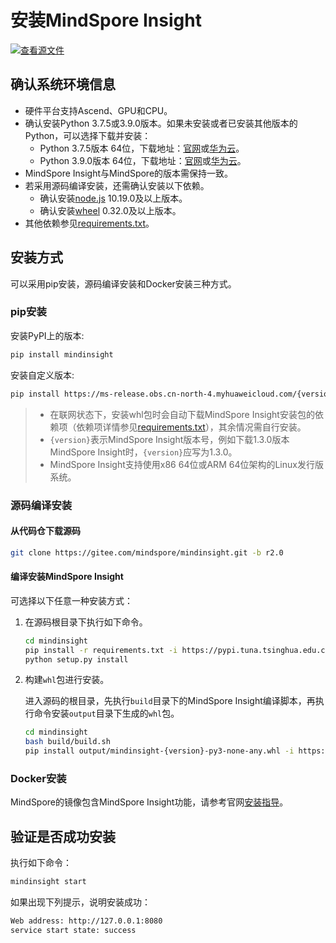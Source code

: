 # 安装MindSpore Insight

[![查看源文件](https://mindspore-website.obs.cn-north-4.myhuaweicloud.com/website-images/r2.0/resource/_static/logo_source.png)](https://gitee.com/mindspore/docs/blob/r2.0/docs/mindinsight/docs/source_zh_cn/mindinsight_install.md)

## 确认系统环境信息

- 硬件平台支持Ascend、GPU和CPU。
- 确认安装Python 3.7.5或3.9.0版本。如果未安装或者已安装其他版本的Python，可以选择下载并安装：
    - Python 3.7.5版本 64位，下载地址：[官网](https://www.python.org/ftp/python/3.7.5/Python-3.7.5.tgz)或[华为云](https://mirrors.huaweicloud.com/python/3.7.5/Python-3.7.5.tgz)。
    - Python 3.9.0版本 64位，下载地址：[官网](https://www.python.org/ftp/python/3.9.0/Python-3.9.0.tgz)或[华为云](https://mirrors.huaweicloud.com/python/3.9.0/Python-3.9.0.tgz)。
- MindSpore Insight与MindSpore的版本需保持一致。
- 若采用源码编译安装，还需确认安装以下依赖。
    - 确认安装[node.js](https://nodejs.org/en/download/) 10.19.0及以上版本。
    - 确认安装[wheel](https://pypi.org/project/wheel/) 0.32.0及以上版本。
- 其他依赖参见[requirements.txt](https://gitee.com/mindspore/mindinsight/blob/r2.0/requirements.txt)。

## 安装方式

可以采用pip安装，源码编译安装和Docker安装三种方式。

### pip安装

安装PyPI上的版本:

```bash
pip install mindinsight
```

安装自定义版本:

```bash
pip install https://ms-release.obs.cn-north-4.myhuaweicloud.com/{version}/MindInsight/any/mindinsight-{version}-py3-none-any.whl --trusted-host ms-release.obs.cn-north-4.myhuaweicloud.com -i https://pypi.tuna.tsinghua.edu.cn/simple
```

> - 在联网状态下，安装whl包时会自动下载MindSpore Insight安装包的依赖项（依赖项详情参见[requirements.txt](https://gitee.com/mindspore/mindinsight/blob/r2.0/requirements.txt)），其余情况需自行安装。
> - `{version}`表示MindSpore Insight版本号，例如下载1.3.0版本MindSpore Insight时，`{version}`应写为1.3.0。
> - MindSpore Insight支持使用x86 64位或ARM 64位架构的Linux发行版系统。

### 源码编译安装

#### 从代码仓下载源码

```bash
git clone https://gitee.com/mindspore/mindinsight.git -b r2.0
```

#### 编译安装MindSpore Insight

可选择以下任意一种安装方式：

1. 在源码根目录下执行如下命令。

    ```bash
    cd mindinsight
    pip install -r requirements.txt -i https://pypi.tuna.tsinghua.edu.cn/simple
    python setup.py install
    ```

2. 构建`whl`包进行安装。

    进入源码的根目录，先执行`build`目录下的MindSpore Insight编译脚本，再执行命令安装`output`目录下生成的`whl`包。

    ```bash
    cd mindinsight
    bash build/build.sh
    pip install output/mindinsight-{version}-py3-none-any.whl -i https://pypi.tuna.tsinghua.edu.cn/simple
    ```

### Docker安装

MindSpore的镜像包含MindSpore Insight功能，请参考官网[安装指导](https://www.mindspore.cn/install)。

## 验证是否成功安装

执行如下命令：

```bash
mindinsight start
```

如果出现下列提示，说明安装成功：

```bash
Web address: http://127.0.0.1:8080
service start state: success
```
